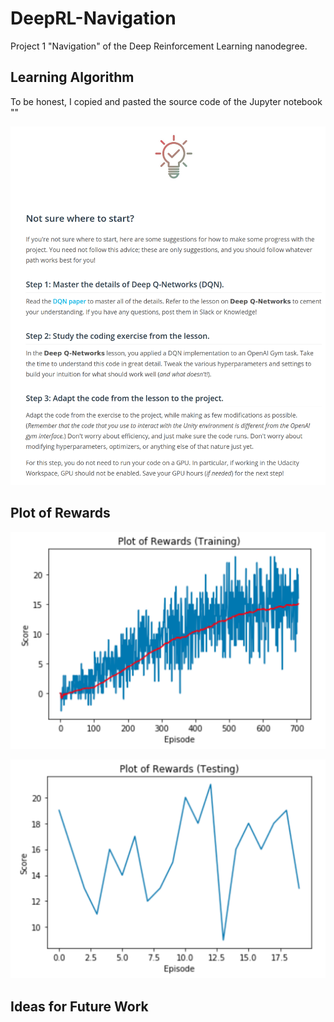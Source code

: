 # DeepRL-Navigation
Project 1 "Navigation" of the Deep Reinforcement Learning nanodegree.

## Learning Algorithm

To be honest, I copied and pasted the source code of the Jupyter notebook ""

![Not sure where to start](/images/not-sure-where-to-start.png)

## Plot of Rewards

![Plot of rewards (training)](/images/plot-of-rewards-training.png)

![Plot of rewards (testing)](/images/plot-of-rewards-testing.png)

## Ideas for Future Work
